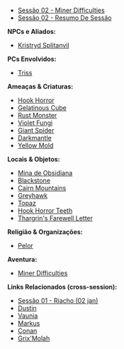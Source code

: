 
- [Sessão 02 - Miner Difficulties](sessao_02_-_miner_difficulties.md)
- [Sessão 02 - Resumo De Sessão](sessao_02_-_resumo_de_sessao.md)

**NPCs e Aliados:**
  - [Kristryd Splitanvil](kristryd_splitanvil.md)

**PCs Envolvidos:**
  - [Triss](triss.md)

**Ameaças & Criaturas:**
  - [Hook Horror](hook_horror.md)
  - [Gelatinous Cube](gelatinous_cube.md)
  - [Rust Monster](rust_monster.md)
  - [Violet Fungi](violet_fungi.md)
  - [Giant Spider](giant_spider.md)
  - [Darkmantle](darkmantle.md)
  - [Yellow Mold](yellow_mold.md)

**Locais & Objetos:**
  - [Mina de Obsidiana](mina_de_obsidiana.md)
  - [Blackstone](blackstone.md)
  - [Cairn Mountains](cairn_mountains.md)
  - [Greyhawk](greyhawk.md)
  - [Topaz](topaz.md)
  - [Hook Horror Teeth](hook_horror_teeth.md)
  - [Thargrin's Farewell Letter](thargrin_letter.md)

**Religião & Organizações:**
  - [Pelor](pelor.md)

**Aventura:**
  - [Miner Difficulties](miner_difficulties.md)

**Links Relacionados (cross-session):**
  - [Sessão 01 - Riacho (02 jan)](sessao_01_-_riacho_(02-jan).md)
  - [Dustin](dustin.md)
  - [Vaunia](vaunia.md)
  - [Markus](markus.md)
  - [Conan](conan.md)
  - [Grix'Molah](grix_molah.md)

